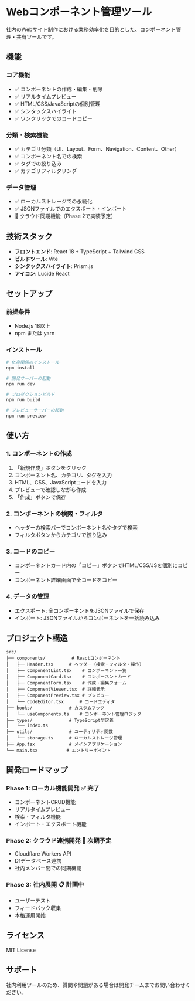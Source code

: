 # Webコンポーネント管理ツール

社内のWebサイト制作における業務効率化を目的とした、コンポーネント管理・共有ツールです。

## 機能

### コア機能
- ✅ コンポーネントの作成・編集・削除
- ✅ リアルタイムプレビュー
- ✅ HTML/CSS/JavaScriptの個別管理
- ✅ シンタックスハイライト
- ✅ ワンクリックでのコードコピー

### 分類・検索機能
- ✅ カテゴリ分類（UI、Layout、Form、Navigation、Content、Other）
- ✅ コンポーネント名での検索
- ✅ タグでの絞り込み
- ✅ カテゴリフィルタリング

### データ管理
- ✅ ローカルストレージでの永続化
- ✅ JSONファイルでのエクスポート・インポート
- 🚧 クラウド同期機能（Phase 2で実装予定）

## 技術スタック

- **フロントエンド**: React 18 + TypeScript + Tailwind CSS
- **ビルドツール**: Vite
- **シンタックスハイライト**: Prism.js
- **アイコン**: Lucide React

## セットアップ

### 前提条件
- Node.js 18以上
- npm または yarn

### インストール

```bash
# 依存関係のインストール
npm install

# 開発サーバーの起動
npm run dev

# プロダクションビルド
npm run build

# プレビューサーバーの起動
npm run preview
```

## 使い方

### 1. コンポーネントの作成
1. 「新規作成」ボタンをクリック
2. コンポーネント名、カテゴリ、タグを入力
3. HTML、CSS、JavaScriptコードを入力
4. プレビューで確認しながら作成
5. 「作成」ボタンで保存

### 2. コンポーネントの検索・フィルタ
- ヘッダーの検索バーでコンポーネント名やタグで検索
- フィルタボタンからカテゴリで絞り込み

### 3. コードのコピー
- コンポーネントカード内の「コピー」ボタンでHTML/CSS/JSを個別にコピー
- コンポーネント詳細画面で全コードをコピー

### 4. データの管理
- エクスポート: 全コンポーネントをJSONファイルで保存
- インポート: JSONファイルからコンポーネントを一括読み込み

## プロジェクト構造

```
src/
├── components/          # Reactコンポーネント
│   ├── Header.tsx      # ヘッダー（検索・フィルタ・操作）
│   ├── ComponentList.tsx    # コンポーネント一覧
│   ├── ComponentCard.tsx    # コンポーネントカード
│   ├── ComponentForm.tsx    # 作成・編集フォーム
│   ├── ComponentViewer.tsx  # 詳細表示
│   ├── ComponentPreview.tsx # プレビュー
│   └── CodeEditor.tsx      # コードエディタ
├── hooks/              # カスタムフック
│   └── useComponents.ts    # コンポーネント管理ロジック
├── types/              # TypeScript型定義
│   └── index.ts
├── utils/              # ユーティリティ関数
│   └── storage.ts      # ローカルストレージ管理
├── App.tsx             # メインアプリケーション
└── main.tsx           # エントリーポイント
```

## 開発ロードマップ

### Phase 1: ローカル機能開発 ✅ 完了
- コンポーネントCRUD機能
- リアルタイムプレビュー
- 検索・フィルタ機能
- インポート・エクスポート機能

### Phase 2: クラウド連携開発 🚧 次期予定
- Cloudflare Workers API
- D1データベース連携
- 社内メンバー間での同期機能

### Phase 3: 社内展開 📋 計画中
- ユーザーテスト
- フィードバック収集
- 本格運用開始

## ライセンス

MIT License

## サポート

社内利用ツールのため、質問や問題がある場合は開発チームまでお問い合わせください。
